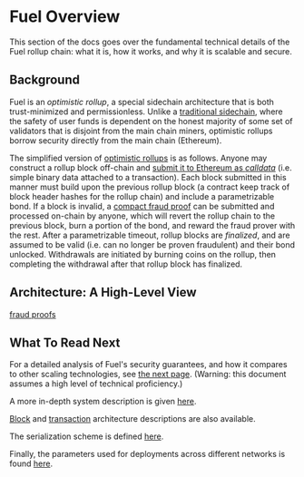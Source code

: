 Fuel Overview
===

This section of the docs goes over the fundamental technical details of the Fuel rollup chain: what it is, how it works, and why it is scalable and secure.

Background
---

Fuel is an _optimistic rollup_, a special sidechain architecture that is both trust-minimized and permissionless. Unlike a [traditional sidechain](https://blockstream.com/sidechains.pdf), where the safety of user funds is dependent on the honest majority of some set of validators that is disjoint from the main chain miners, optimistic rollups borrow security directly from the main chain (Ethereum).

The simplified version of [optimistic rollups](https://ethresear.ch/t/minimal-viable-merged-consensus/5617) is as follows. Anyone may construct a rollup block off-chain and [submit it to Ethereum as _calldata_]((https://vitalik.ca/general/2019/08/28/hybrid_layer_2.html)) (i.e. simple binary data attached to a transaction). Each block submitted in this manner must build upon the previous rollup block (a contract keep track of block header hashes for the rollup chain) and include a parametrizable bond. If a block is invalid, a [compact fraud proof](https://arxiv.org/abs/1809.09044) can be submitted and processed on-chain by anyone, which will revert the rollup chain to the previous block, burn a portion of the bond, and reward the fraud prover with the rest. After a parametrizable timeout, rollup blocks are _finalized_, and are assumed to be valid (i.e. can no longer be proven fraudulent) and their bond unlocked. Withdrawals are initiated by burning coins on the rollup, then completing the withdrawal after that rollup block has finalized.

Architecture: A High-Level View
---

[fraud proofs](https://ethresear.ch/t/compact-fraud-proofs-for-utxo-chains-without-intermediate-state-serialization/5885)

What To Read Next
---

For a detailed analysis of Fuel's security guarantees, and how it compares to other scaling technologies, see [the next page](2.%20Security%20Analysis.md). (Warning: this document assumes a high level of technical proficiency.)

A more in-depth system description is given [here](6.%20System%20Description%20Primer.md).

[Block](3.%20Block%20Architecture.md) and [transaction](4.%20Transaction%20Architecture.md) architecture descriptions are also available.

The serialization scheme is defined [here](5.%20Serialization.md).

Finally, the parameters used for deployments across different networks is found [here](7.%20Deployment%20Parameters.md).
